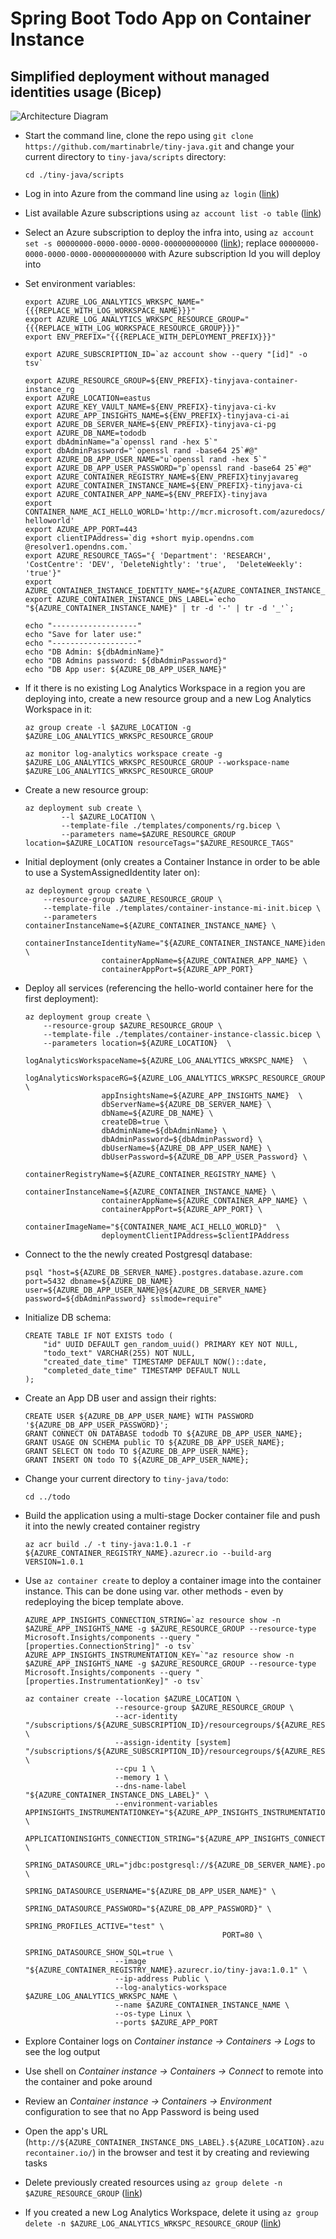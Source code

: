 # Spring Boot Todo App on Container Instance
## Simplified deployment without managed identities usage (Bicep)

![Architecture Diagram](../../diagrams/tiny-java-container-instance-classic.png)

* Start the command line, clone the repo using ```git clone https://github.com/martinabrle/tiny-java.git``` and change your current directory to ```tiny-java/scripts``` directory:
    ```
    cd ./tiny-java/scripts
    ```

* Log in into Azure from the command line using ```az login``` ([link](https://docs.microsoft.com/en-us/cli/azure/authenticate-azure-cli))

* List available Azure subscriptions using ```az account list -o table``` ([link](https://docs.microsoft.com/en-us/cli/azure/account#az-account-list))

* Select an Azure subscription to deploy the infra into, using ```az account set -s 00000000-0000-0000-0000-000000000000```
  ([link](https://docs.microsoft.com/en-us/cli/azure/account#az-account-set)); replace ```00000000-0000-0000-0000-000000000000``` with Azure subscription Id you will deploy into

* Set environment variables:
    ```
    export AZURE_LOG_ANALYTICS_WRKSPC_NAME="{{{REPLACE_WITH_LOG_WORKSPACE_NAME}}}"
    export AZURE_LOG_ANALYTICS_WRKSPC_RESOURCE_GROUP="{{{REPLACE_WITH_LOG_WORKSPACE_RESOURCE_GROUP}}}"
    export ENV_PREFIX="{{{REPLACE_WITH_DEPLOYMENT_PREFIX}}}"
    ```

    ```
    export AZURE_SUBSCRIPTION_ID=`az account show --query "[id]" -o tsv`

    export AZURE_RESOURCE_GROUP=${ENV_PREFIX}-tinyjava-container-instance_rg
    export AZURE_LOCATION=eastus
    export AZURE_KEY_VAULT_NAME=${ENV_PREFIX}-tinyjava-ci-kv
    export AZURE_APP_INSIGHTS_NAME=${ENV_PREFIX}-tinyjava-ci-ai
    export AZURE_DB_SERVER_NAME=${ENV_PREFIX}-tinyjava-ci-pg
    export AZURE_DB_NAME=tododb
    export dbAdminName="a`openssl rand -hex 5`"
    export dbAdminPassword="`openssl rand -base64 25`#@"
    export AZURE_DB_APP_USER_NAME="u`openssl rand -hex 5`"
    export AZURE_DB_APP_USER_PASSWORD="p`openssl rand -base64 25`#@"
    export AZURE_CONTAINER_REGISTRY_NAME=${ENV_PREFIX}tinyjavareg
    export AZURE_CONTAINER_INSTANCE_NAME=${ENV_PREFIX}-tinyjava-ci
    export AZURE_CONTAINER_APP_NAME=${ENV_PREFIX}-tinyjava
    export CONTAINER_NAME_ACI_HELLO_WORLD='http://mcr.microsoft.com/azuredocs/aci-helloworld'
    export AZURE_APP_PORT=443
    export clientIPAddress=`dig +short myip.opendns.com @resolver1.opendns.com.`
    export AZURE_RESOURCE_TAGS="{ 'Department': 'RESEARCH', 'CostCentre': 'DEV', 'DeleteNightly': 'true',  'DeleteWeekly': 'true'}"
    export AZURE_CONTAINER_INSTANCE_IDENTITY_NAME="${AZURE_CONTAINER_INSTANCE_IDENTITY_NAME}"
    export AZURE_CONTAINER_INSTANCE_DNS_LABEL=`echo "${AZURE_CONTAINER_INSTANCE_NAME}" | tr -d '-' | tr -d '_'`;

    echo "-------------------"
    echo "Save for later use:"
    echo "-------------------"
    echo "DB Admin: ${dbAdminName}"
    echo "DB Admins password: ${dbAdminPassword}"
    echo "DB App user: ${AZURE_DB_APP_USER_NAME}"
    ```

* If it there is no existing Log Analytics Workspace in a region you are deploying into, create a new resource group and a new Log Analytics Workspace in it:
    ```
    az group create -l $AZURE_LOCATION -g $AZURE_LOG_ANALYTICS_WRKSPC_RESOURCE_GROUP

    az monitor log-analytics workspace create -g $AZURE_LOG_ANALYTICS_WRKSPC_RESOURCE_GROUP --workspace-name $AZURE_LOG_ANALYTICS_WRKSPC_RESOURCE_GROUP
    ```

* Create a new resource group:
    ```
    az deployment sub create \
            --l $AZURE_LOCATION \
            --template-file ./templates/components/rg.bicep \
            --parameters name=$AZURE_RESOURCE_GROUP location=$AZURE_LOCATION resourceTags="$AZURE_RESOURCE_TAGS"
    ```   

* Initial deployment (only creates a Container Instance in order to be able to use a SystemAssignedIdentity later on):
    ```
    az deployment group create \
        --resource-group $AZURE_RESOURCE_GROUP \
        --template-file ./templates/container-instance-mi-init.bicep \
        --parameters containerInstanceName=${AZURE_CONTAINER_INSTANCE_NAME} \
                     containerInstanceIdentityName="${AZURE_CONTAINER_INSTANCE_NAME}identity" \
                     containerAppName=${AZURE_CONTAINER_APP_NAME} \
                     containerAppPort=${AZURE_APP_PORT} 
    ```

* Deploy all services (referencing the hello-world container here for the first deployment):
    ```
    az deployment group create \
        --resource-group $AZURE_RESOURCE_GROUP \
        --template-file ./templates/container-instance-classic.bicep \
        --parameters location=${AZURE_LOCATION}  \
                     logAnalyticsWorkspaceName=${AZURE_LOG_ANALYTICS_WRKSPC_NAME}  \
                     logAnalyticsWorkspaceRG=${AZURE_LOG_ANALYTICS_WRKSPC_RESOURCE_GROUP}  \
                     appInsightsName=${AZURE_APP_INSIGHTS_NAME}  \
                     dbServerName=${AZURE_DB_SERVER_NAME} \
                     dbName=${AZURE_DB_NAME} \
                     createDB=true \
                     dbAdminName=${dbAdminName} \
                     dbAdminPassword=${dbAdminPassword} \
                     dbUserName=${AZURE_DB_APP_USER_NAME} \
                     dbUserPassword=${AZURE_DB_APP_USER_Password} \
                     containerRegistryName=${AZURE_CONTAINER_REGISTRY_NAME} \
                     containerInstanceName=${AZURE_CONTAINER_INSTANCE_NAME} \
                     containerAppName=${AZURE_CONTAINER_APP_NAME} \
                     containerAppPort=${AZURE_APP_PORT} \
                     containerImageName="${CONTAINER_NAME_ACI_HELLO_WORLD}"  \
                     deploymentClientIPAddress=$clientIPAddress
    ```

* Connect to the the newly created Postgresql database:
    ```
    psql "host=${AZURE_DB_SERVER_NAME}.postgres.database.azure.com port=5432 dbname=${AZURE_DB_NAME} user=${AZURE_DB_APP_USER_NAME}@${AZURE_DB_SERVER_NAME} password=${dbAdminPassword} sslmode=require"
    ```

* Initialize DB schema:
    ```
    CREATE TABLE IF NOT EXISTS todo (
        "id" UUID DEFAULT gen_random_uuid() PRIMARY KEY NOT NULL,
        "todo_text" VARCHAR(255) NOT NULL,
        "created_date_time" TIMESTAMP DEFAULT NOW()::date,
        "completed_date_time" TIMESTAMP DEFAULT NULL
    );
    ```

* Create an App DB user and assign their rights:
    ```
    CREATE USER ${AZURE_DB_APP_USER_NAME} WITH PASSWORD '${AZURE_DB_APP_USER_PASSWORD}';
    GRANT CONNECT ON DATABASE tododb TO ${AZURE_DB_APP_USER_NAME};
    GRANT USAGE ON SCHEMA public TO ${AZURE_DB_APP_USER_NAME};
    GRANT SELECT ON todo TO ${AZURE_DB_APP_USER_NAME};
    GRANT INSERT ON todo TO ${AZURE_DB_APP_USER_NAME};
    ```

* Change your current directory to ```tiny-java/todo```:
    ```
    cd ../todo
    ```

* Build the application using a multi-stage Docker container file and push it into the newly created container registry
    ```
    az acr build ./ -t tiny-java:1.0.1 -r ${AZURE_CONTAINER_REGISTRY_NAME}.azurecr.io --build-arg VERSION=1.0.1
    ```

* Use ``` az container create ``` to deploy a container image into the container instance. This can be done using var. other methods - even by redeploying the bicep template above.
    ```
    AZURE_APP_INSIGHTS_CONNECTION_STRING=`az resource show -n $AZURE_APP_INSIGHTS_NAME -g $AZURE_RESOURCE_GROUP --resource-type Microsoft.Insights/components --query "[properties.ConnectionString]" -o tsv`
    AZURE_APP_INSIGHTS_INSTRUMENTATION_KEY=`"az resource show -n $AZURE_APP_INSIGHTS_NAME -g $AZURE_RESOURCE_GROUP --resource-type Microsoft.Insights/components --query "[properties.InstrumentationKey]" -o tsv`

    az container create --location $AZURE_LOCATION \
                        --resource-group $AZURE_RESOURCE_GROUP \
                        --acr-identity "/subscriptions/${AZURE_SUBSCRIPTION_ID}/resourcegroups/${AZURE_RESOURCE_GROUP}/providers/Microsoft.ManagedIdentity/userAssignedIdentities/${AZURE_CONTAINER_INSTANCE_IDENTITY_NAME}" \
                        --assign-identity [system] "/subscriptions/${AZURE_SUBSCRIPTION_ID}/resourcegroups/${AZURE_RESOURCE_GROUP}/providers/Microsoft.ManagedIdentity/userAssignedIdentities/${AZURE_CONTAINER_INSTANCE_IDENTITY_NAME}" \
                        --cpu 1 \
                        --memory 1 \
                        --dns-name-label "${AZURE_CONTAINER_INSTANCE_DNS_LABEL}" \
                        --environment-variables APPINSIGHTS_INSTRUMENTATIONKEY="${AZURE_APP_INSIGHTS_INSTRUMENTATION_KEY}" \
                                                APPLICATIONINSIGHTS_CONNECTION_STRING="${AZURE_APP_INSIGHTS_CONNECTION_STRING}" \
                                                SPRING_DATASOURCE_URL="jdbc:postgresql://${AZURE_DB_SERVER_NAME}.postgres.database.azure.com:5432/${AZURE_DB_NAME}" \
                                                SPRING_DATASOURCE_USERNAME="${AZURE_DB_APP_USER_NAME}" \
                                                SPRING_DATASOURCE_PASSWORD="${AZURE_DB_APP_PASSWORD}" \
                                                SPRING_PROFILES_ACTIVE="test" \
                                                PORT=80 \
                                                SPRING_DATASOURCE_SHOW_SQL=true \
                        --image "${AZURE_CONTAINER_REGISTRY_NAME}.azurecr.io/tiny-java:1.0.1" \
                        --ip-address Public \
                        --log-analytics-workspace $AZURE_LOG_ANALYTICS_WRKSPC_NAME \
                        --name $AZURE_CONTAINER_INSTANCE_NAME \
                        --os-type Linux \
                        --ports $AZURE_APP_PORT

* Explore Container logs on *Container instance -> Containers -> Logs* to see the log output

* Use shell on *Container instance -> Containers -> Connect* to remote into the container and poke around

* Review an *Container instance -> Containers -> Environment* configuration to see that no App Password is being used

* Open the app's URL (```http://${AZURE_CONTAINER_INSTANCE_DNS_LABEL}.${AZURE_LOCATION}.azurecontainer.io/```) in the browser and test it by creating and reviewing tasks

* Delete previously created resources using ```az group delete -n $AZURE_RESOURCE_GROUP``` ([link](https://docs.microsoft.com/en-us/cli/azure/group?view=azure-cli-latest#az-group-delete))

* If you created a new Log Analytics Workspace, delete it using  ```az group delete -n $AZURE_LOG_ANALYTICS_WRKSPC_RESOURCE_GROUP``` ([link](https://docs.microsoft.com/en-us/cli/azure/group?view=azure-cli-latest#az-group-delete))
